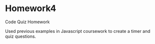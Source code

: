 # Homework4
Code Quiz Homework

Used previous examples in Javascript coursework to create a timer and quiz questions. 
